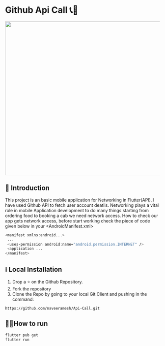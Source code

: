 # Github Api Call 📞📲
<p align="center">
<img src=https://user-images.githubusercontent.com/54928117/149708440-71f82300-aed2-406d-9aac-bc9cf5ec1667.jpg width="530" height="500" >
</p>

## 📌 Introduction 

This project is an basic mobile application for Networking in Flutter(API). I have used Github API to fetch user account deatils.
Networking plays a vital role in mobile Application development to do many things starting from ordering food to booking a cab we need network access.
How to check our app gets network access, before start working check the piece of code given below in your <AndroidManifest.xml>
```sh
<manifest xmlns:android...>
 ...
 <uses-permission android:name="android.permission.INTERNET" />
 <application ...
</manifest>
```

## ℹ️ Local Installation

1. Drop a ⭐ on the Github Repository. 
2. Fork the repository 
3. Clone the Repo by going to your local Git Client and pushing in the command: 


```sh
https://github.com/naveeramesh/Api-Call.git
```
## 🏃‍♀️How to run

```sh
flutter pub get
flutter run
``` 

